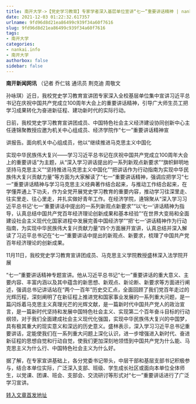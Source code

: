 ```yaml
---
title: 南开大学->【党史学习教育】专家学者深入基层单位宣讲“七一”重要讲话精神 | nankai.info
date: 2021-12-03 01:22:32.617357
urlname: 9fd96d8d21ea86499c939f34a60f7616
slug: 9fd96d8d21ea86499c939f34a60f7616
tags: 
- 南开大学
categories:
- nankai.info
- 南开大学
authorbox: false
sidebar: false
---
```

**南开新闻网讯** （记者 乔仁铭 通讯员 荆克迪 周敬文

孙咏琪）近日，我校党史学习教育宣讲团专家深入全校基层单位集中宣讲习近平总书记在庆祝中国共产党成立100周年大会上的重要讲话精神，引导广大师生员工把学习成果转化为奋进新征程、建功新时代的实际行动。

日前，我校党史学习教育宣讲团成员、中国特色社会主义经济建设协同创新中心主任逄锦聚教授应邀为机关中心组成员、经济学院作“七一”重要讲话精神宣
<!--more-->
讲报告。面向机关中心组成员，他以“继续推进马克思主义中国化

实现中华民族伟大复兴——学习习近平总书记在庆祝中国共产党成立100周年大会上的重要讲话”为主题，从“深入学习讲话提出的一系列新观点新要求”“旗帜鲜明地坚持马克思主义”“坚持推进马克思主义中国化”“把讲话作为行动指南为实现中华民族伟大复兴贡献力量”等方面为大家解读了“七一”重要讲话精神，强调应把学习“七一”重要讲话精神与学习马克思主义经典著作结合起来，与推动工作结合起来，在学懂弄通上下功夫，作为全党开展党史学习教育的重要内容，推动学习往深里走、往实里走、往心里走，并扎实做好青年工作。在经济学院，逄锦聚从“深入学习习近平总书记‘七一’重要讲话中提出的一系列新观点新要求”“以‘七一’讲话精神为指导，认真总结中国共产党百年经济理论创新成果和基本经验”“在世界大变局和全面建设社会主义现代化国家进程中发展完善中国经济学”“把‘七一’讲话精神作为行动指南，为实现中华民族伟大复兴贡献力量”四个方面展开宣讲，认真总结并深入解读了习近平总书记在“七一”重要讲话中提出的新观点、新要求，梳理了中国共产党百年经济理论的创新成果。

11月11日，我校党史学习教育宣讲团成员、马克思主义学院教授盛林深入法学院开展

“七一”重要讲话精神专题宣讲。他从习近平总书记“七一”重要讲话的重大意义、主要内容、丰富内涵以及其中蕴含的新思想、新观点、新论断、新要求等方面进行阐述，强调总书记讲话站在“两个一百年”历史交汇点，全面回顾了我们党百年走过的光辉历程，深刻阐明了在新征程上推进党和国家事业发展的一系列重大问题，是一篇闪烁着马克思主义真理光芒的光辉文献，是一篇新时代中国共产党人的政治宣言，是一篇新时代坚持和发展中国特色社会主义、实现第二个百年奋斗目标的行动纲领，对于我们全面建成社会主义现代化强国，实现中华民族伟大复兴的中国梦，具有极其重大的现实意义和深远的历史意义。盛林表示，深入学习习近平总书记重要讲话，定能使我们在一系列重大问题上深化认识，进一步增强进入新时代、奋进新征程的思想自觉和行动自觉，使我们更加深刻地领悟到中国共产党为什么能、马克思主义为什么行、中国特色社会主义为什么好。

据了解，在专家宣讲基础上，各分党委书记带头，中层干部和基层支部书记积极参与，结合本单位实际，广泛深入支部、班级、学生成长社区或面向本单位全体师生，以党课、团课、班会、支部会、交流研讨等形式对“七一”重要讲话进行了广泛学习宣讲。



[转入文章首发地址](http://news.nankai.edu.cn/ywsd/system/2021/12/01/030049201.shtml)